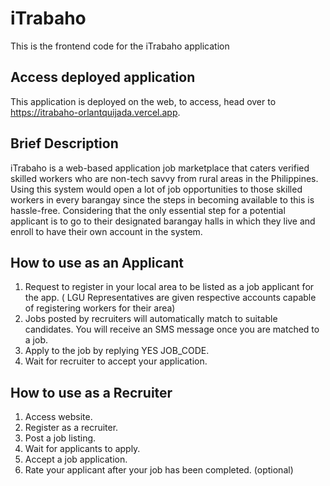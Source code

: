 # iTrabaho

This is the frontend code for the iTrabaho application

## Access deployed application

This application is deployed on the web, to access, head over to https://itrabaho-orlantquijada.vercel.app.

## Brief Description

iTrabaho is a web-based application job marketplace that caters verified skilled workers who are non-tech savvy from rural areas in the Philippines. Using this system would open a lot of job opportunities to those skilled workers in every barangay since the steps in becoming available to this is hassle-free. Considering that the only essential step for a potential applicant is to go to their designated barangay halls in which they live and enroll to have their own account in the system. 

## How to use as an Applicant

1. Request to register in your local area to be listed as a job applicant for the app. ( LGU Representatives are given respective accounts capable of registering workers for their area)
2. Jobs posted by recruiters will automatically match to suitable candidates. You will receive an SMS message once you are matched to a job.
3. Apply to the job by replying YES JOB_CODE.
4. Wait for recruiter to accept your application.

## How to use as a Recruiter

1. Access website.
2. Register as a recruiter.
3. Post a job listing.
4. Wait for applicants to apply.
5. Accept a job application.
6. Rate your applicant after your job has been completed. (optional)

